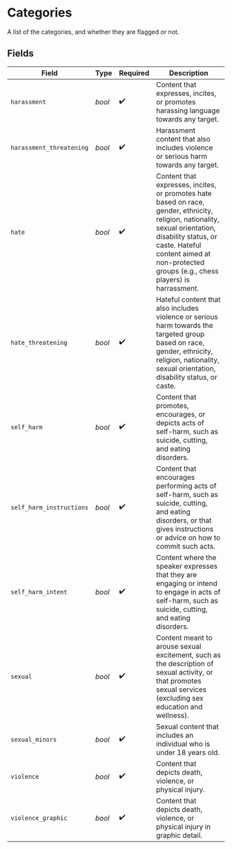 # Categories

A list of the categories, and whether they are flagged or not.


## Fields

| Field                                                                                                                                                                                                                                           | Type                                                                                                                                                                                                                                            | Required                                                                                                                                                                                                                                        | Description                                                                                                                                                                                                                                     |
| ----------------------------------------------------------------------------------------------------------------------------------------------------------------------------------------------------------------------------------------------- | ----------------------------------------------------------------------------------------------------------------------------------------------------------------------------------------------------------------------------------------------- | ----------------------------------------------------------------------------------------------------------------------------------------------------------------------------------------------------------------------------------------------- | ----------------------------------------------------------------------------------------------------------------------------------------------------------------------------------------------------------------------------------------------- |
| `harassment`                                                                                                                                                                                                                                    | *bool*                                                                                                                                                                                                                                          | :heavy_check_mark:                                                                                                                                                                                                                              | Content that expresses, incites, or promotes harassing language towards any target.                                                                                                                                                             |
| `harassment_threatening`                                                                                                                                                                                                                        | *bool*                                                                                                                                                                                                                                          | :heavy_check_mark:                                                                                                                                                                                                                              | Harassment content that also includes violence or serious harm towards any target.                                                                                                                                                              |
| `hate`                                                                                                                                                                                                                                          | *bool*                                                                                                                                                                                                                                          | :heavy_check_mark:                                                                                                                                                                                                                              | Content that expresses, incites, or promotes hate based on race, gender, ethnicity, religion, nationality, sexual orientation, disability status, or caste. Hateful content aimed at non-protected groups (e.g., chess players) is harrassment. |
| `hate_threatening`                                                                                                                                                                                                                              | *bool*                                                                                                                                                                                                                                          | :heavy_check_mark:                                                                                                                                                                                                                              | Hateful content that also includes violence or serious harm towards the targeted group based on race, gender, ethnicity, religion, nationality, sexual orientation, disability status, or caste.                                                |
| `self_harm`                                                                                                                                                                                                                                     | *bool*                                                                                                                                                                                                                                          | :heavy_check_mark:                                                                                                                                                                                                                              | Content that promotes, encourages, or depicts acts of self-harm, such as suicide, cutting, and eating disorders.                                                                                                                                |
| `self_harm_instructions`                                                                                                                                                                                                                        | *bool*                                                                                                                                                                                                                                          | :heavy_check_mark:                                                                                                                                                                                                                              | Content that encourages performing acts of self-harm, such as suicide, cutting, and eating disorders, or that gives instructions or advice on how to commit such acts.                                                                          |
| `self_harm_intent`                                                                                                                                                                                                                              | *bool*                                                                                                                                                                                                                                          | :heavy_check_mark:                                                                                                                                                                                                                              | Content where the speaker expresses that they are engaging or intend to engage in acts of self-harm, such as suicide, cutting, and eating disorders.                                                                                            |
| `sexual`                                                                                                                                                                                                                                        | *bool*                                                                                                                                                                                                                                          | :heavy_check_mark:                                                                                                                                                                                                                              | Content meant to arouse sexual excitement, such as the description of sexual activity, or that promotes sexual services (excluding sex education and wellness).                                                                                 |
| `sexual_minors`                                                                                                                                                                                                                                 | *bool*                                                                                                                                                                                                                                          | :heavy_check_mark:                                                                                                                                                                                                                              | Sexual content that includes an individual who is under 18 years old.                                                                                                                                                                           |
| `violence`                                                                                                                                                                                                                                      | *bool*                                                                                                                                                                                                                                          | :heavy_check_mark:                                                                                                                                                                                                                              | Content that depicts death, violence, or physical injury.                                                                                                                                                                                       |
| `violence_graphic`                                                                                                                                                                                                                              | *bool*                                                                                                                                                                                                                                          | :heavy_check_mark:                                                                                                                                                                                                                              | Content that depicts death, violence, or physical injury in graphic detail.                                                                                                                                                                     |